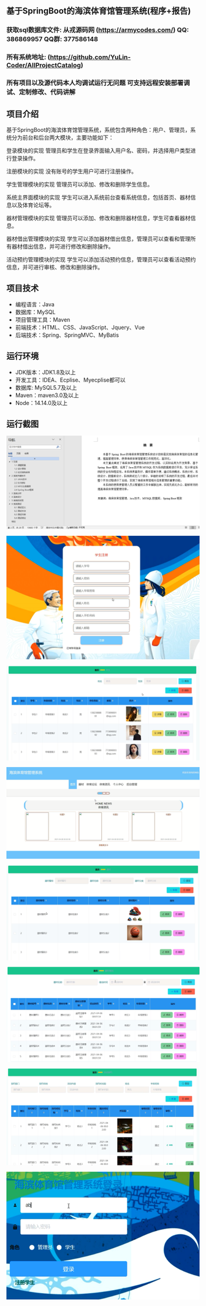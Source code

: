 ## 基于SpringBoot的海滨体育馆管理系统(程序+报告)

###  获取sql数据库文件: 从戎源码网 (https://armycodes.com/) QQ: 386869957 QQ群: 377586148
###  所有系统地址: (https://github.com/YuLin-Coder/AllProjectCatalog) 
###  所有项目以及源代码本人均调试运行无问题 可支持远程安装部署调试、定制修改、代码讲解

## 项目介绍
基于SpringBoot的海滨体育馆管理系统，系统包含两种角色：用户、管理员，系统分为前台和后台两大模块，主要功能如下：

登录模块的实现
管理员和学生在登录界面输入用户名、密码，并选择用户类型进行登录操作。

注册模块的实现
没有账号的学生用户可进行注册操作。

学生管理模块的实现
管理员可以添加、修改和删除学生信息。

系统主界面模块的实现
学生可以进入系统前台查看系统信息，包括首页、器材信息以及体育论坛等。

器材管理模块的实现
管理员可以添加、修改和删除器材信息，学生可查看器材信息。

器材借出管理模块的实现
学生可以添加器材借出信息，管理员可以查看和管理所有器材借出信息，并可进行修改和删除操作。

活动预约管理模块的实现
学生可以添加活动预约信息，管理员可以查看活动预约信息，并可进行审核、修改和删除操作。

## 项目技术
- 编程语言：Java
- 数据库：MySQL
- 项目管理工具：Maven
- 前端技术：HTML、CSS、JavaScript、Jquery、Vue
- 后端技术：Spring、SpringMVC、MyBatis

## 运行环境
- JDK版本：JDK1.8及以上
- 开发工具：IDEA、Ecplise、Myecplise都可以
- 数据库: MySQL5.7及以上
- Maven：maven3.0及以上
- Node：14.14.0及以上

## 运行截图
![](screenshot/1.png)

![](screenshot/2.png)

![](screenshot/3.png)

![](screenshot/4.png)

![](screenshot/5.png)

![](screenshot/6.png)

![](screenshot/7.png)

![](screenshot/8.png)
